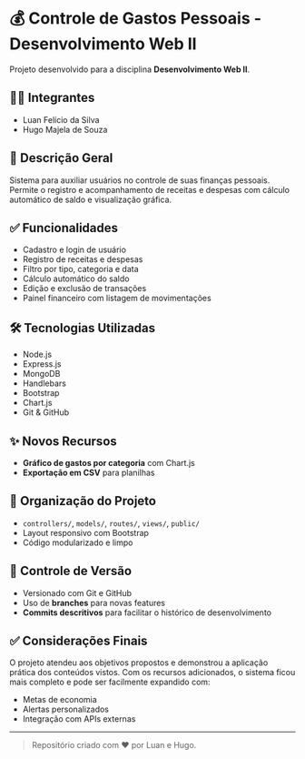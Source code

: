 # 💰 Controle de Gastos Pessoais - Desenvolvimento Web II

Projeto desenvolvido para a disciplina **Desenvolvimento Web II**.

## 👨‍💻 Integrantes
- Luan Felício da Silva 
- Hugo Majela de Souza

## 📌 Descrição Geral
Sistema para auxiliar usuários no controle de suas finanças pessoais. Permite o registro e acompanhamento de receitas e despesas com cálculo automático de saldo e visualização gráfica.

## ✅ Funcionalidades
- Cadastro e login de usuário  
- Registro de receitas e despesas  
- Filtro por tipo, categoria e data  
- Cálculo automático do saldo  
- Edição e exclusão de transações  
- Painel financeiro com listagem de movimentações  

## 🛠 Tecnologias Utilizadas
- Node.js  
- Express.js  
- MongoDB  
- Handlebars  
- Bootstrap  
- Chart.js  
- Git & GitHub  

## ✨ Novos Recursos
- **Gráfico de gastos por categoria** com Chart.js  
- **Exportação em CSV** para planilhas  

## 📁 Organização do Projeto
- `controllers/`, `models/`, `routes/`, `views/`, `public/`
- Layout responsivo com Bootstrap  
- Código modularizado e limpo  

## 🧪 Controle de Versão
- Versionado com Git e GitHub  
- Uso de **branches** para novas features  
- **Commits descritivos** para facilitar o histórico de desenvolvimento  

## ✅ Considerações Finais
O projeto atendeu aos objetivos propostos e demonstrou a aplicação prática dos conteúdos vistos. Com os recursos adicionados, o sistema ficou mais completo e pode ser facilmente expandido com:
- Metas de economia  
- Alertas personalizados  
- Integração com APIs externas  

---

> Repositório criado com ❤️ por Luan e Hugo.
